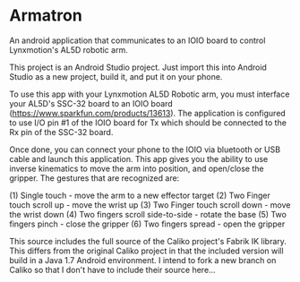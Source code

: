 # Armatron
An android application that communicates to an IOIO board to control Lynxmotion's AL5D robotic arm.

This project is an Android Studio project.  Just import this into Android Studio as a new project, build it, and
put it on your phone.

To use this app with your Lynxmotion AL5D Robotic arm, you must interface your AL5D's SSC-32 board to an
IOIO board (https://www.sparkfun.com/products/13613).   The application is configured to use I/O pin #1 of the IOIO
board for Tx which should be connected to the Rx pin of the SSC-32 board.

Once done, you can connect your phone to the IOIO via bluetooth or USB cable and launch this application.  This app
gives you the ability to use inverse kinematics to move the arm into position, and open/close the gripper.  The 
gestures that are recognized are:

(1)  Single touch - move the arm to a new effector target
(2)  Two Finger touch scroll up - move the wrist up
(3)  Two Finger touch scroll down - move the wrist down
(4)  Two fingers scroll side-to-side - rotate the base
(5)  Two fingers pinch - close the gripper
(6)  Two fingers spread - open the gripper

This source includes the full source of the Caliko project's Fabrik IK library.  This differs from the original
Caliko project in that the included version will build in a Java 1.7 Android environment.  I intend to fork a new branch
on Caliko so that I don't have to include their source here... 
